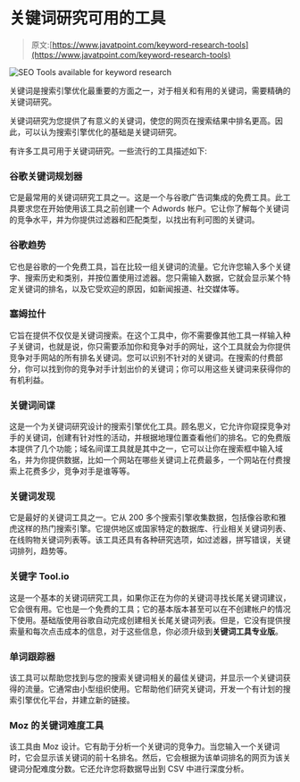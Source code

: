 # 关键词研究可用的工具

> 原文:[https://www.javatpoint.com/keyword-research-tools](https://www.javatpoint.com/keyword-research-tools)

![SEO Tools available for keyword research ](../Images/fd5b4a58f09b1876b9ef56d73fd7026f.png)

关键词是搜索引擎优化最重要的方面之一，对于相关和有用的关键词，需要精确的关键词研究。

关键词研究为您提供了有意义的关键词，使您的网页在搜索结果中排名更高。因此，可以认为搜索引擎优化的基础是关键词研究。

有许多工具可用于关键词研究。一些流行的工具描述如下:

### 谷歌关键词规划器

它是最常用的关键词研究工具之一。这是一个与谷歌广告词集成的免费工具。此工具要求您在开始使用该工具之前创建一个 Adwords 帐户。它让你了解每个关键词的竞争水平，并为你提供过滤器和匹配类型，以找出有利可图的关键词。

### 谷歌趋势

它也是谷歌的一个免费工具，旨在比较一组关键词的流量。它允许您输入多个关键字、搜索历史和类别，并按位置使用过滤器。您只需输入数据，它就会显示某个特定关键词的排名，以及它受欢迎的原因，如新闻报道、社交媒体等。

### 塞姆拉什

它旨在提供不仅仅是关键词搜索。在这个工具中，你不需要像其他工具一样输入种子关键词，也就是说，你只需要添加你和竞争对手的网址，这个工具就会为你提供竞争对手网站的所有排名关键词。您可以识别不针对的关键词。在搜索的付费部分，你可以找到你的竞争对手计划出价的关键词；你可以用这些关键词来获得你的有机利益。

### 关键词间谍

这是一个为关键词研究设计的搜索引擎优化工具。顾名思义，它允许你窥探竞争对手的关键词，创建有针对性的活动，并根据地理位置查看他们的排名。它的免费版本提供了几个功能；域名间谍工具就是其中之一，它可以让你在搜索框中输入域名，并为你提供数据，比如一个网站在哪些关键词上花费最多，一个网站在付费搜索上花费多少，竞争对手是谁等等。

### 关键词发现

它是最好的关键词工具之一。它从 200 多个搜索引擎收集数据，包括像谷歌和雅虎这样的热门搜索引擎。它提供地区或国家特定的数据库、行业相关关键词列表、在线购物关键词列表等。该工具还具有各种研究选项，如过滤器，拼写错误，关键词排列，趋势等。

### 关键字 Tool.io

这是一个基本的关键词研究工具，如果你正在为你的关键词寻找长尾关键词建议，它会很有用。它也是一个免费的工具；它的基本版本甚至可以在不创建帐户的情况下使用。基础版使用谷歌自动完成创建相关长尾关键词列表。但是，它没有提供搜索量和每次点击成本的信息，对于这些信息，你必须升级到**关键词工具专业版**。

### 单词跟踪器

该工具可以帮助您找到与您的搜索关键词相关的最佳关键词，并显示一个关键词获得的流量。它通常由小型组织使用。它帮助他们研究关键词，开发一个有计划的搜索引擎优化平台，并建立新的链接。

### Moz 的关键词难度工具

该工具由 Moz 设计。它有助于分析一个关键词的竞争力。当您输入一个关键词时，它会显示该关键词的前十名排名。然后，它会根据为该单词排名的网页为该关键词分配难度分数。它还允许您将数据导出到 CSV 中进行深度分析。